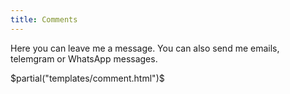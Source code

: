 ```yaml
---
title: Comments
---
```


Here you can leave me a message. You can also send me emails, telemgram or WhatsApp messages.

<section>
    $partial("templates/comment.html")$
</section>